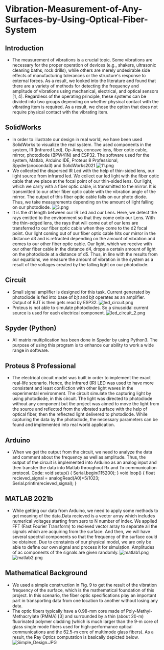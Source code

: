 # Vibration-Measurement-of-Any-Surfaces-by-Using-Optical-Fiber-System

## Introduction
- The measurement of vibrations is a crucial topic. Some vibrations are necessary for the proper operation of devices (e.g., shakers, ultrasonic cleaning baths, rock drills), while others are merely undesirable side effects of manufacturing tolerances or the structure's response to external forces. As a result, we looked into the literature and found that there are a variety of methods for detecting the frequency and amplitude of vibrations using mechanical, electrical, and optical sensors [1, 4]. Regardless of the operating principle, these systems can be divided into two groups depending on whether physical contact with the vibrating item is required. As a result, we chose the option that does not require physical contact with the vibrating item.
## SolidWorks
- In order to illustrate our design in real world, we have been used SolidWorks to visualize the real system. The used components in the system, IR (Infrared Led), Op-Amp, concave lens, fiber optic cable, mirror, photodiode (BPW41N) and ESP32. The software used for the system, Matlab, Arduino IDE, Proteus 8 Professional, Spyder(anoconda3) and SolidWorks2021
![11.png](SolidWorks/11.png)
- We collected the dispersed IR Led with the help of thin-sided lens, our light source from infrared led. We collect our led light with the fiber optic cable that we place at the focal point of our thin-sided lens. Our light, which we carry with a fiber optic cable, is transmitted to the mirror. It is transmitted to our other fiber optic cable with the vibration angle of the mirror. The output of this fiber optic cable falls on our photo diode. Thus, we take measurements depending on the amount of light falling on our photodiode.
![3.png](SolidWorks/3.png)
- It is the d1 length between our IR Led and our Lens. Here, we detect the rays emitted to the environment so that they come onto our Lens. With the thin-edged lens, the rays that will come out of our lens are transferred to our fiber optic cable when they come to the d2 focal point. Our light coming out of our fiber optic cable hits our mirror in the distance d3 and is refracted depending on the amount of vibration and comes to our other fiber optic cable. Our light, which we receive with our other fiber cable in the distance d4, drops a certain amount of light on the photodiode at a distance of d5. Thus, in line with the results from our equations, we measure the amount of vibration in the system as a result of the voltages created by the falling light on our photodiode.
## Circuit
- Small signal amplifier is designed for this task. Current generated by photodiode is fed into base of bjt and bjt operates as an amplifier. Output of BJT is then gets read by ESP32.
![led_circuit.png](Proteus/led_circuit.png)
- Proteus is not able to simulate photodiodes. So a sinusoidal current source is used for each electrical component. 
![led_circuit_2.png](Proteus/led_circuit_2.png)
## Spyder (Python)
- All matrix multiplication has been done in Spyder by using Python3. The purpose of using this program is to enhance our ability to work a wide range in software.
## Proteus 8 Professional
- The electrical circuit model was built in order to implement the exact real-life scenario. Hence, the infrared (IR) LED was used to have more consistent and least confliction with other light waves in the experimental environment. The circuit simulate the capturing light by using photodiode, in this circuit. The light was directed to photodiode without any component but the project was aimed to move the light from the source and reflected from the vibrated surface with the help of optical fiber, then the reflected light delivered to photodiode. While capturing the data by the photodiode, the necessary parameters can be found and implemented into real world application.
## Arduino
- When we get the output from the circuit, we need to analyze the data and comment about the frequency as well as amplitude. Thus, the output of the circuit is implemented into Arduino as an analog input and then transfer the data into Matlab throughout Rx and Tx communication protocol. Code:
void setup() {
Serial.begin(115200);
}
void loop() {
float recieved_signal = analogRead(A0)*5/1023;
Serial.println(recieved_signal);
}
## MATLAB 2021b
- While getting our data from Arduino, we need to apply some methods to get meaning of the data.Data recieved is a vector array which includes numerical voltages starting from zero to N number of index.  We applied FFT (Fast Fourier Transform) to recieved vector array to separate all the signals which are acquiring from the surface. And then, we will have several spectral components so that the frequency of the surface could be obtained. Due to constaints of our physical model, we are only be able to define our own signal and process it for simulation. Amplitudes of ac components of the signals are given randomly.
![matlab1.png](Matlab/matlab1.png)
![matlab2.png](Matlab/matlab2.png)
## Mathematical Background
- We used a simple construction in Fig. 9 to get the result of the vibration frequency of the surface, which is the mathematical foundation of this project. In this scenario, the fiber optic specifications play an important part in transporting data from one location to another without losing any data.
- The optic fibers typically have a 0.98-mm core made of Poly-Methyl-Methacrylate (PMMA) [3] and surrounded by a thin (about 20-m) fluorinated polymer cladding (which is much larger than the 9-m core of glass single mode fibers used for high-performance optical communications and the 62.5-m core of multimode glass fibers). As a result, the Ray Optics computation is basically depicted below.
![Simple_Design.JPG](Simple_Design.JPG)





















